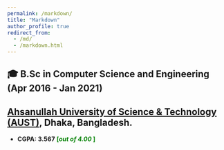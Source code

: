 ```yaml
---
permalink: /markdown/
title: "Markdown"
author_profile: true
redirect_from: 
  - /md/
  - /markdown.html
---
```


## 🎓 B.Sc in Computer Science and Engineering (Apr 2016 - Jan 2021)

## [Ahsanullah University of Science & Technology (AUST)](http://aust.edu/), Dhaka, Bangladesh.
- **CGPA: 3.567** <span style ="color:Green"> **[*out of 4.00* ]** </span>

